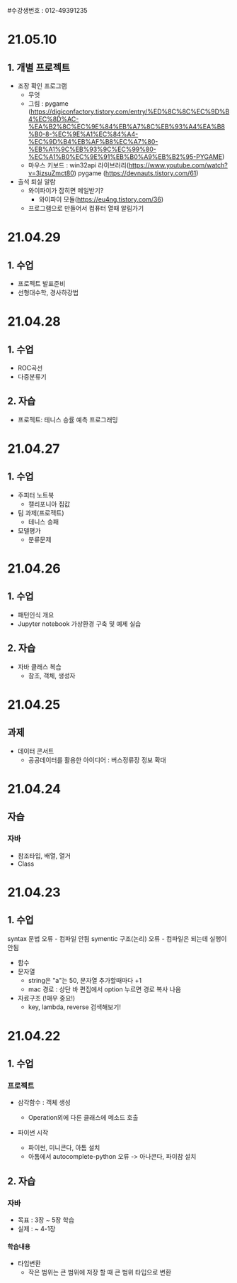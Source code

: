 #수강생번호 : 012-49391235

# 21.05.10

## 1. 개별 프로젝트
* 조장 확인 프로그램
  * 무엇
  * 그림 : pygame (https://digiconfactory.tistory.com/entry/%ED%8C%8C%EC%9D%B4%EC%8D%AC-%EA%B2%8C%EC%9E%84%EB%A7%8C%EB%93%A4%EA%B8%B0-8-%EC%9E%A1%EC%84%A4-%EC%9D%B4%EB%AF%B8%EC%A7%80-%EB%A1%9C%EB%93%9C%EC%99%80-%EC%A1%B0%EC%9E%91%EB%B0%A9%EB%B2%95-PYGAME)
  * 마우스 키보드 : win32api 라이브러리(https://www.youtube.com/watch?v=3izsuZmct80) pygame (https://devnauts.tistory.com/61)
* 출석 퇴실 알람
  * 와이파이가 잡히면 메일받기?
    * 와이파이 모듈(https://eu4ng.tistory.com/36)
  * 프로그램으로 만들어서 컴퓨터 열때 알림가기



# 21.04.29

## 1. 수업
* 프로젝트 발표준비
* 선형대수학, 경사하강법



# 21.04.28

## 1. 수업
* ROC곡선
* 다중분류기

## 2. 자습
* 프로젝트: 테니스 승률 예측 프로그래밍

# 21.04.27

## 1. 수업
* 주피터 노트북
  * 캘리포니아 집값
* 팀 과제(프로젝트)
  * 테니스 승패 
* 모델평가
  * 분류문제


# 21.04.26

## 1. 수업
* 패턴인식 개요
* Jupyter notebook 가상환경 구축 및 예제 실습

## 2. 자습
* 자바 클래스 복습
  * 참조, 객체, 생성자


# 21.04.25

## 과제
* 데이터 콘서트
  * 공공데이터를 활용한 아이디어 : 버스정류장 정보 확대


# 21.04.24

## 자습
### 자바
* 참조타입, 배열, 열거
* Class


# 21.04.23

## 1. 수업
syntax 문법 오류 - 컴파일 안됨
symentic 구조(논리) 오류 - 컴파일은 되는데 실행이 안됨

* 함수
* 문자열
  * string은 "a"는 50, 문자열 추가할때마다 +1
  * mac 경로 : 상단 바 편집에서 option 누르면 경로 복사 나옴
* 자료구조 (!매우 중요!)
  * key, lambda, reverse 검색해보기!


# 21.04.22

## 1. 수업
### 프로젝트
* 삼각함수 : 객체 생성
  * Operation외에 다른 클래스에 메소드 호출

* 파이썬 시작
  * 파이썬, 미니콘다, 아톰 설치
  * 아톰에서 autocomplete-python 오류 -> 아나콘다, 파이참 설치
  

## 2. 자습
### 자바
* 목표 : 3장 ~ 5장 학습
* 실제 : ~ 4-1장

#### 학습내용
+ 타입변환
  + 작은 범위는 큰 범위에 저장 할 때 큰 범위 타입으로 변환
